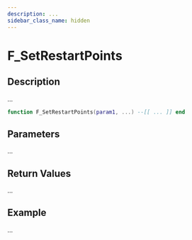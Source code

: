 ```yaml
---
description: ...
sidebar_class_name: hidden
---
```


# F_SetRestartPoints

## Description

...

```lua
function F_SetRestartPoints(param1, ...) --[[ ... ]] end
```

## Parameters

...

## Return Values

...

## Example

...

